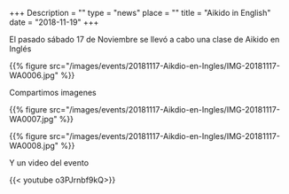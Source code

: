 +++
Description = ""
type = "news"
place = ""
title = "Aikido in English"
date = "2018-11-19"
+++

El pasado sábado 17 de Noviembre se llevó a cabo una clase de Aikido en Inglés

{{% figure src="/images/events/20181117-Aikdio-en-Ingles/IMG-20181117-WA0006.jpg" %}}

Compartimos imagenes

{{% figure src="/images/events/20181117-Aikdio-en-Ingles/IMG-20181117-WA0007.jpg" %}}

{{% figure src="/images/events/20181117-Aikdio-en-Ingles/IMG-20181117-WA0008.jpg" %}}

Y un video del evento

{{< youtube o3PJrnbf9kQ>}}
